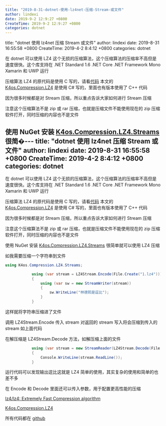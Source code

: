 ```yaml
---
title: "2019-8-31-dotnet-使用-lz4net-压缩-Stream-或文件"
author: lindexi
date: 2019-9-2 12:9:27 +0800
CreateTime: 2019-9-2 12:9:27 +0800
categories: dotnet
---
```


title: "dotnet 使用 lz4net 压缩 Stream 或文件"
author: lindexi
date: 2019-8-31 16:55:58 +0800
CreateTime: 2019-4-2 8:4:12 +0800
categories: dotnet

<!--more-->



在 dotnet 可以使用 LZ4 这个无损的压缩算法，这个压缩算法的压缩率不高但是速度很快。这个库支持在 .NET Standard 1.6 .NET Core .NET Framework Mono Xamarin 和 UWP 运行

<!--more-->



压缩算法 LZ4 的原代码是使用 C 写的，请看[代码](https://github.com/lz4/lz4) 本文的 [K4os.Compression.LZ4](https://github.com/MiloszKrajewski/K4os.Compression.LZ4 ) 是使用 C# 写的，里面也有版本使用了 C++ 代码

因为很多时候都是对 Stream 压缩，所以重点告诉大家如何进行 Stream 压缩

注意这个压缩算法不是 zip 或 rar 压缩，也就是压缩文件不能使用现在的 zip 压缩软件打开，同时压缩的内容也不是文件

使用 NuGet 安装 [K4os.Compression.LZ4.Streams](https://www.nuget.org/packages/K4os.Compression.LZ4.Streams) 很简�---
title: "dotnet 使用 lz4net 压缩 Stream 或文件"
author: lindexi
date: 2019-8-31 16:55:58 +0800
CreateTime: 2019-4-2 8:4:12 +0800
categories: dotnet
---

在 dotnet 可以使用 LZ4 这个无损的压缩算法，这个压缩算法的压缩率不高但是速度很快。这个库支持在 .NET Standard 1.6 .NET Core .NET Framework Mono Xamarin 和 UWP 运行

<!--more-->



压缩算法 LZ4 的原代码是使用 C 写的，请看[代码](https://github.com/lz4/lz4) 本文的 [K4os.Compression.LZ4](https://github.com/MiloszKrajewski/K4os.Compression.LZ4 ) 是使用 C# 写的，里面也有版本使用了 C++ 代码

因为很多时候都是对 Stream 压缩，所以重点告诉大家如何进行 Stream 压缩

注意这个压缩算法不是 zip 或 rar 压缩，也就是压缩文件不能使用现在的 zip 压缩软件打开，同时压缩的内容也不是文件

使用 NuGet 安装 [K4os.Compression.LZ4.Streams](https://www.nuget.org/packages/K4os.Compression.LZ4.Streams) 很简单就可以使用 LZ4 压缩

如我需要压缩一个字符串到文件

```csharp
using K4os.Compression.LZ4.Streams;

            using (var stream = LZ4Stream.Encode(File.Create("1.lz4")))
            {
                using (var sw = new StreamWriter(stream))
                {
                    sw.WriteLine("林德熙是逗比");
                }
            }

```

这样就将字符串压缩进了文件

调用 LZ4Stream.Encode 传入 stream 对返回的 stream 写入将会压缩到传入的 stream 如上面代码

在解压缩是 LZ4Stream.Decode 方法，如解压缩上面的文件

```csharp
            using (var stream = new StreamReader(LZ4Stream.Decode(File.Open("1.lz4", FileMode.Open))))
            {
                Console.WriteLine(stream.ReadLine());
            }
```

运行代码可以发现输出逗比这就是 LZ4 简单的使用，其实复杂的使用和简单的也差不多

在 Encode 和 Decode 里面还可以传入参数，用于配置更高性能的压缩

[lz4/lz4: Extremely Fast Compression algorithm](https://github.com/lz4/lz4 )

[K4os.Compression.LZ4](https://github.com/MiloszKrajewski/K4os.Compression.LZ4 )

所有代码都在 [github](https://github.com/lindexi/lindexi_gd/tree/c315a9e325e07abe3782a5966d2b24ebd2e92954/DurbujukerhaHaykairyearnal )

